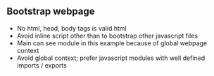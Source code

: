 ## Bootstrap webpage 

* No html, head, body tags is valid html
* Avoid inline script other than to bootstrap other javascript files
* Main can see module in this example because of global webpage context
* Avoid global context; prefer javascript modules with well defined imports / exports 
 
